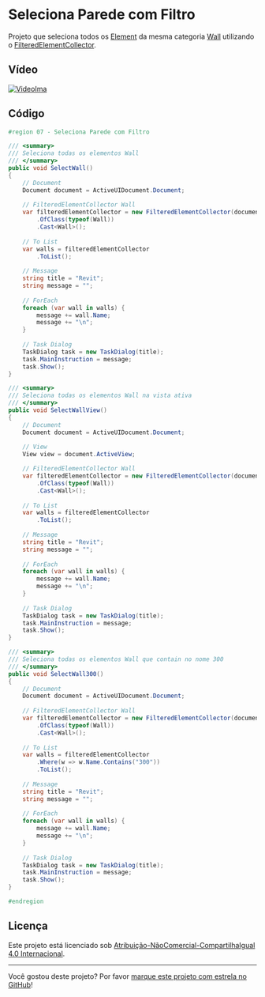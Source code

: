 # Seleciona Parede com Filtro

Projeto que seleciona todos os [Element] da mesma categoria [Wall] utilizando o [FilteredElementCollector].

## Vídeo

[![VideoIma]][Video]

## Código

```C#
#region 07 - Seleciona Parede com Filtro

/// <summary>
/// Seleciona todas os elementos Wall
/// </summary>
public void SelectWall()
{
    // Document
    Document document = ActiveUIDocument.Document;
    
    // FilteredElementCollector Wall
    var filteredElementCollector = new FilteredElementCollector(document)
        .OfClass(typeof(Wall))
        .Cast<Wall>();
    
    // To List
    var walls = filteredElementCollector
        .ToList();
    
    // Message
    string title = "Revit";
    string message = "";
    
    // ForEach
    foreach (var wall in walls) {
        message += wall.Name;
        message += "\n";
    }
    
    // Task Dialog
    TaskDialog task = new TaskDialog(title);
    task.MainInstruction = message;
    task.Show();
}

/// <summary>
/// Seleciona todas os elementos Wall na vista ativa
/// </summary>
public void SelectWallView()
{
    // Document
    Document document = ActiveUIDocument.Document;
    
    // View
    View view = document.ActiveView;

    // FilteredElementCollector Wall
    var filteredElementCollector = new FilteredElementCollector(document, view.Id)
        .OfClass(typeof(Wall))
        .Cast<Wall>();
    
    // To List
    var walls = filteredElementCollector
        .ToList();
    
    // Message
    string title = "Revit";
    string message = "";
    
    // ForEach
    foreach (var wall in walls) {
        message += wall.Name;
        message += "\n";
    }
    
    // Task Dialog
    TaskDialog task = new TaskDialog(title);
    task.MainInstruction = message;
    task.Show();
}

/// <summary>
/// Seleciona todas os elementos Wall que contain no nome 300
/// </summary>
public void SelectWall300()
{
    // Document
    Document document = ActiveUIDocument.Document;
    
    // FilteredElementCollector Wall
    var filteredElementCollector = new FilteredElementCollector(document)
        .OfClass(typeof(Wall))
        .Cast<Wall>();
    
    // To List
    var walls = filteredElementCollector
        .Where(w => w.Name.Contains("300"))
        .ToList();
    
    // Message
    string title = "Revit";
    string message = "";
    
    // ForEach
    foreach (var wall in walls) {
        message += wall.Name;
        message += "\n";
    }
    
    // Task Dialog
    TaskDialog task = new TaskDialog(title);
    task.MainInstruction = message;
    task.Show();
}

#endregion	
```

## Licença

<p>Este projeto está licenciado sob <a rel="license" href="https://creativecommons.org/licenses/by-nc-sa/4.0/deed.pt">Atribuição-NãoComercial-CompartilhaIgual 4.0 Internacional</a>.</p>

---

Você gostou deste projeto? Por favor [marque este projeto com estrela no GitHub](https://github.com/ricaun/RevitAPI/stargazers)!

[Video]: https://youtu.be/CuVFPAAlqpw
[VideoIma]: https://img.youtube.com/vi/CuVFPAAlqpw/hqdefault.jpg

[Rotinas Utils]: code/00-rotinas-utils/

[Element]: https://www.revitapidocs.com/2020/eb16114f-69ea-f4de-0d0d-f7388b105a16.htm
[Wall]: https://www.revitapidocs.com/2020/b5891733-c602-12df-beab-da414b58d608.htm
[FilteredElementCollector]: https://www.revitapidocs.com/2020/263cf06b-98be-6f91-c4da-fb47d01688f3.htm
